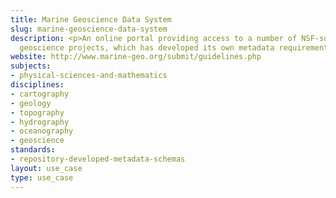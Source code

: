 ```yaml
---
title: Marine Geoscience Data System
slug: marine-geoscience-data-system
description: <p>An online portal providing access to a number of NSF-supported marine
  geoscience projects, which has developed its own metadata requirements.</p>
website: http://www.marine-geo.org/submit/guidelines.php
subjects:
- physical-sciences-and-mathematics
disciplines:
- cartography
- geology
- topography
- hydrography
- oceanography
- geoscience
standards:
- repository-developed-metadata-schemas
layout: use_case
type: use_case
---
```


